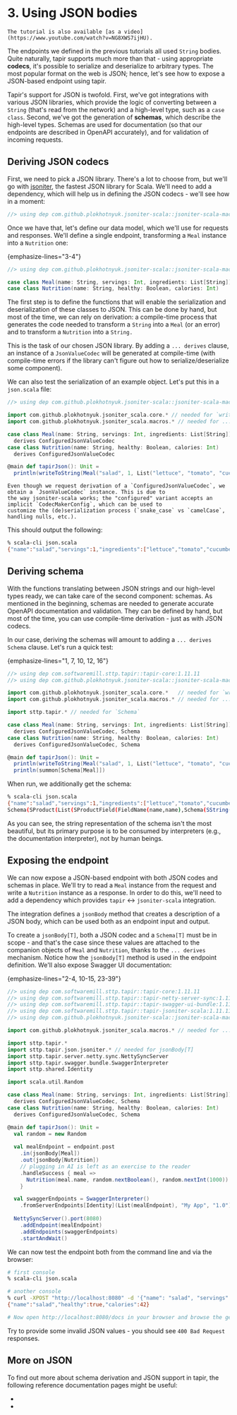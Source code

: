# 3. Using JSON bodies

```{note}
The tutorial is also available [as a video](https://www.youtube.com/watch?v=NG8XWS7ijHU).
```

The endpoints we defined in the previous tutorials all used `String` bodies. Quite naturally, tapir supports
much more than that - using appropriate **codecs**, it's possible to serialize and deserialize to arbitrary types.
The most popular format on the web is JSON; hence, let's see how to expose a JSON-based endpoint using tapir.

Tapir's support for JSON is twofold. First, we've got integrations with various JSON libraries, which provide the
logic of converting between a `String` (that's read from the network) and a high-level type, such as a `case class`.
Second, we've got the generation of **schemas**, which describe the high-level types. Schemas are used for
documentation (so that our endpoints are described in OpenAPI accurately), and for validation of incoming requests.

## Deriving JSON codecs

First, we need to pick a JSON library. There's a lot to choose from, but we'll go with [jsoniter](https://github.com/plokhotnyuk/jsoniter-scala),
the fastest JSON library for Scala. We'll need to add a dependency, which will help us in defining the JSON codecs -
we'll see how in a moment:

```scala
//> using dep com.github.plokhotnyuk.jsoniter-scala::jsoniter-scala-macros:2.30.1
```

Once we have that, let's define our data model, which we'll use for requests and responses. We'll define a single 
endpoint, transforming a `Meal` instance into a `Nutrition` one:

{emphasize-lines="3-4"}
```scala
//> using dep com.github.plokhotnyuk.jsoniter-scala::jsoniter-scala-macros:2.30.1

case class Meal(name: String, servings: Int, ingredients: List[String])
case class Nutrition(name: String, healthy: Boolean, calories: Int)
```

The first step is to define the functions that will enable the serialization and deserialization of these classes to 
JSON. This can be done by hand, but most of the time, we can rely on derivation: a compile-time process that generates 
the code needed to transform a `String` into a `Meal` (or an error) and to transform a `Nutrition` into a `String.`

This is the task of our chosen JSON library. By adding a `... derives` clause, an instance of a `JsonValueCodec` will
be generated at compile-time (with compile-time errors if the library can't figure out how to serialize/deserialize some
component).

We can also test the serialization of an example object. Let's put this in a `json.scala` file:

```scala
//> using dep com.github.plokhotnyuk.jsoniter-scala::jsoniter-scala-macros:2.30.1

import com.github.plokhotnyuk.jsoniter_scala.core.* // needed for `writeToString`
import com.github.plokhotnyuk.jsoniter_scala.macros.* // needed for ... derives

case class Meal(name: String, servings: Int, ingredients: List[String]) 
  derives ConfiguredJsonValueCodec
case class Nutrition(name: String, healthy: Boolean, calories: Int) 
  derives ConfiguredJsonValueCodec

@main def tapirJson(): Unit =
  println(writeToString(Meal("salad", 1, List("lettuce", "tomato", "cucumber"))))
```

```{note}
Even though we request derivation of a `ConfiguredJsonValueCodec`, we obtain a `JsonValueCodec` instance. This is due to
the way jsoniter-scala works; the "configured" variant accepts an implicit `CodecMakerConfig`, which can be used to 
customize the (de)serialization process (`snake_case` vs `camelCase`, handling nulls, etc.). 
```

This should output the following:

```bash
% scala-cli json.scala
{"name":"salad","servings":1,"ingredients":["lettuce","tomato","cucumber"]}
```

## Deriving schema

With the functions translating between JSON strings and our high-level types ready, we can take care of the second
component: schemas. As mentioned in the beginning, schemas are needed to generate accurate OpenAPI documentation and
validation. They can be defined by hand, but most of the time, you can use compile-time derivation - just as with
JSON codecs.

In our case, deriving the schemas will amount to adding a `... derives Schema` clause. Let's run a quick test:

{emphasize-lines="1, 7, 10, 12, 16"}
```scala
//> using dep com.softwaremill.sttp.tapir::tapir-core:1.11.11
//> using dep com.github.plokhotnyuk.jsoniter-scala::jsoniter-scala-macros:2.30.1

import com.github.plokhotnyuk.jsoniter_scala.core.*   // needed for `writeToString`
import com.github.plokhotnyuk.jsoniter_scala.macros.* // needed for ... derives

import sttp.tapir.* // needed for `Schema`

case class Meal(name: String, servings: Int, ingredients: List[String]) 
  derives ConfiguredJsonValueCodec, Schema
case class Nutrition(name: String, healthy: Boolean, calories: Int) 
  derives ConfiguredJsonValueCodec, Schema

@main def tapirJson(): Unit =
  println(writeToString(Meal("salad", 1, List("lettuce", "tomato", "cucumber"))))
  println(summon[Schema[Meal]])
```

When run, we additionally get the schema:

```bash
% scala-cli json.scala
{"name":"salad","servings":1,"ingredients":["lettuce","tomato","cucumber"]}
Schema(SProduct(List(SProductField(FieldName(name,name),Schema(SString(),None,false,None,None,None,None,false,false,All(List()),AttributeMap(Map()))), SProductField(FieldName(servings,servings),Schema(SInteger(),None,false,None,None,Some(int32),None,false,false,All(List()),AttributeMap(Map()))), SProductField(FieldName(ingredients,ingredients),Schema(SArray(Schema(SString(),None,false,None,None,None,None,false,false,All(List()),AttributeMap(Map()))),None,true,None,None,None,None,false,false,All(List()),AttributeMap(Map()))))),Some(SName(.Meal,List())),false,None,None,None,None,false,false,All(List()),AttributeMap(Map()))
```

As you can see, the string representation of the schema isn't the most beautiful, but its primary purpose is to be
consumed by interpreters (e.g., the documentation interpreter), not by human beings.

## Exposing the endpoint

We can now expose a JSON-based endpoint with both JSON codes and schemas in place. We'll try to read a `Meal` instance
from the request and write a `Nutrition` instance as a response. In order to do this, we'll need to add a dependency
which provides `tapir` <-> `jsoniter-scala` integration.

The integration defines a `jsonBody` method that creates a description of a JSON body, which can be used both as an 
endpoint input and output.

To create a `jsonBody[T]`, both a JSON codec and a `Schema[T]` must be in scope - and that's the case since these
values are attached to the companion objects of `Meal` and `Nutrition`, thanks to the `... derives` mechanism. Notice
how the `jsonBody[T]` method is used in the endpoint definition. We'll also expose Swagger UI documentation:

{emphasize-lines="2-4, 10-15, 23-39"}
```scala
//> using dep com.softwaremill.sttp.tapir::tapir-core:1.11.11
//> using dep com.softwaremill.sttp.tapir::tapir-netty-server-sync:1.11.11
//> using dep com.softwaremill.sttp.tapir::tapir-swagger-ui-bundle:1.11.11
//> using dep com.softwaremill.sttp.tapir::tapir-jsoniter-scala:1.11.11
//> using dep com.github.plokhotnyuk.jsoniter-scala::jsoniter-scala-macros:2.30.1

import com.github.plokhotnyuk.jsoniter_scala.macros.* // needed for ... derives

import sttp.tapir.*
import sttp.tapir.json.jsoniter.* // needed for jsonBody[T]
import sttp.tapir.server.netty.sync.NettySyncServer
import sttp.tapir.swagger.bundle.SwaggerInterpreter
import sttp.shared.Identity

import scala.util.Random

case class Meal(name: String, servings: Int, ingredients: List[String])
  derives ConfiguredJsonValueCodec, Schema
case class Nutrition(name: String, healthy: Boolean, calories: Int)
  derives ConfiguredJsonValueCodec, Schema

@main def tapirJson(): Unit = 
  val random = new Random
  
  val mealEndpoint = endpoint.post
    .in(jsonBody[Meal])
    .out(jsonBody[Nutrition])
    // plugging in AI is left as an exercise to the reader
    .handleSuccess { meal => 
      Nutrition(meal.name, random.nextBoolean(), random.nextInt(1000)) 
    }

  val swaggerEndpoints = SwaggerInterpreter()
    .fromServerEndpoints[Identity](List(mealEndpoint), "My App", "1.0")
 
  NettySyncServer().port(8080)
    .addEndpoint(mealEndpoint)
    .addEndpoints(swaggerEndpoints)
    .startAndWait()
```

We can now test the endpoint both from the command line and via the browser:

```bash
# first console
% scala-cli json.scala

# another console
% curl -XPOST "http://localhost:8080" -d '{"name": "salad", "servings": 1, "ingredients": ["lettuce", "tomato", "cucumber"]}'
{"name":"salad","healthy":true,"calories":42}

# Now open http://localhost:8080/docs in your browser and browse the generated documentation!
```

Try to provide some invalid JSON values - you should see `400 Bad Request` responses.

## More on JSON

To find out more about schema derivation and JSON support in tapir, the following reference documentation pages might
be useful:

* [](../endpoint/schemas.md)
* [](../endpoint/json.md)
